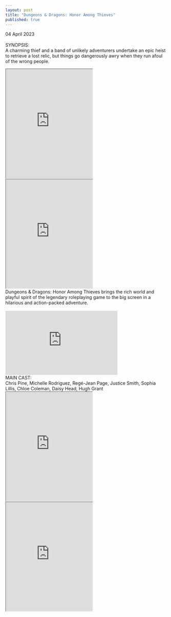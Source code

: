 ```yaml
---
layout: post
title: "Dungeons & Dragons: Honor Among Thieves"
published: true
---
```

04 April 2023
<br>
<br>
SYNOPSIS:
<br>
A charming thief and a band of unlikely adventurers undertake an epic heist to retrieve a lost relic, but things go dangerously awry when they run afoul of the wrong people. 
<br>
<!--more-->
<iframe src="https://drive.google.com/file/d/17rs5ZGfT2qIeSZ5ywjfAb1lL5Ln-Kikj/preview" width="270" height="340" allow="autoplay"></iframe>
<iframe src="https://drive.google.com/file/d/1XWyl1PKXIzgUg-_K5LbVx1fpZ9Yui6at/preview" width="270" height="340" allow="autoplay"></iframe>
<br>
Dungeons & Dragons: Honor Among Thieves brings the rich world and playful spirit of the legendary roleplaying game to the big screen in a hilarious and action-packed adventure.
<br>
<br>
<iframe width="350" height="200" src="https://www.youtube.com/embed/exZ0IlsPgQ8" frameborder="0" allow="accelerometer; autoplay; encrypted-media; gyroscope; picture-in-picture" allowfullscreen></iframe>
<br>
MAIN CAST:
<br>
Chris Pine, Michelle Rodriguez, Regé-Jean Page, Justice Smith, Sophia Lillis, Chloe Coleman, Daisy Head, Hugh Grant
<br>
<iframe src="https://drive.google.com/file/d/1N_2lAqa4HYyLnw4W1JAiaMNi2O5x3Kqw/preview" width="270" height="340" allow="autoplay"></iframe>
<iframe src="https://drive.google.com/file/d/1MYzr9_Afq4oTsrI7egop6RMtrKC_WUUu/preview" width="270" height="340" allow="autoplay"></iframe>
